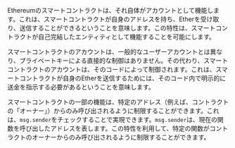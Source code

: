 Ethereumのスマートコントラクトは、それ自体がアカウントとして機能します。これは、スマートコントラクトが自身のアドレスを持ち、Etherを受け取り、送信することができるということを意味します。この特性は、スマートコントラクトが自己完結したエンティティとして機能することを可能にします。

スマートコントラクトのアカウントは、一般的なユーザーアカウントとは異なり、プライベートキーによる直接的な制御はありません。その代わり、スマートコントラクトのアカウントは、そのコードによって制御されます。これは、スマートコントラクトが自身のEtherを送信するためには、そのコード内で明示的に送金を指示する必要があるということを意味します。

スマートコントラクトの一部の機能は、特定のアドレス（例えば、コントラクトの「オーナー」）からのみ呼び出されるように制限することができます。これは、`msg.sender`をチェックすることで実現できます。`msg.sender`は、現在の関数を呼び出したアドレスを表します。この特性を利用して、特定の関数がコントラクトのオーナーからのみ呼び出されるように制限することができます。

